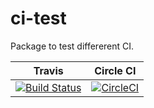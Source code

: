 # ci-test

Package to test differerent CI.

|  Travis  |  Circle CI  |
|---|---|
|  [![Build Status](https://travis-ci.org/pmdartus/travis-test.svg?branch=master)](https://travis-ci.org/pmdartus/travis-test)  |  [![CircleCI](https://circleci.com/gh/pmdartus/ci-test.svg?style=svg)](https://circleci.com/gh/pmdartus/ci-test)  |